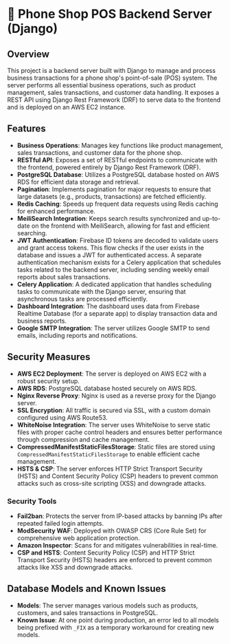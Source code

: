 # 📱 Phone Shop POS Backend Server (Django)

## Overview

This project is a backend server built with Django to manage and process business transactions for a phone shop's point-of-sale (POS) system. The server performs all essential business operations, such as product management, sales transactions, and customer data handling. It exposes a REST API using Django Rest Framework (DRF) to serve data to the frontend and is deployed on an AWS EC2 instance.

## Features

- **Business Operations**: Manages key functions like product management, sales transactions, and customer data for the phone shop.
- **RESTful API**: Exposes a set of RESTful endpoints to communicate with the frontend, powered entirely by Django Rest Framework (DRF).
- **PostgreSQL Database**: Utilizes a PostgreSQL database hosted on AWS RDS for efficient data storage and retrieval.
- **Pagination**: Implements pagination for major requests to ensure that large datasets (e.g., products, transactions) are fetched efficiently.
- **Redis Caching**: Speeds up frequent data requests using Redis caching for enhanced performance.
- **MeiliSearch Integration**: Keeps search results synchronized and up-to-date on the frontend with MeiliSearch, allowing for fast and efficient searching.
- **JWT Authentication**: Firebase ID tokens are decoded to validate users and grant access tokens. This flow checks if the user exists in the database and issues a JWT for authenticated access. A separate authentication mechanism exists for a Celery application that schedules tasks related to the backend server, including sending weekly email reports about sales transactions.
- **Celery Application**: A dedicated application that handles scheduling tasks to communicate with the Django server, ensuring that asynchronous tasks are processed efficiently.
- **Dashboard Integration**: The dashboard uses data from Firebase Realtime Database (for a separate app) to display transaction data and business reports.
- **Google SMTP Integration**: The server utilizes Google SMTP to send emails, including reports and notifications.

## Security Measures

- **AWS EC2 Deployment**: The server is deployed on AWS EC2 with a robust security setup.
- **AWS RDS**: PostgreSQL database hosted securely on AWS RDS.
- **Nginx Reverse Proxy**: Nginx is used as a reverse proxy for the Django server.
- **SSL Encryption**: All traffic is secured via SSL, with a custom domain configured using AWS Route53.
- **WhiteNoise Integration**: The server uses WhiteNoise to serve static files with proper cache control headers and ensures better performance through compression and cache management.
- **CompressedManifestStaticFilesStorage**: Static files are stored using `CompressedManifestStaticFilesStorage` to enable efficient cache management.
- **HSTS & CSP**: The server enforces HTTP Strict Transport Security (HSTS) and Content Security Policy (CSP) headers to prevent common attacks such as cross-site scripting (XSS) and downgrade attacks.

### Security Tools

- **Fail2ban**: Protects the server from IP-based attacks by banning IPs after repeated failed login attempts.
- **ModSecurity WAF**: Deployed with OWASP CRS (Core Rule Set) for comprehensive web application protection.
- **Amazon Inspector**: Scans for and mitigates vulnerabilities in real-time.
- **CSP and HSTS**: Content Security Policy (CSP) and HTTP Strict Transport Security (HSTS) headers are enforced to prevent common attacks like XSS and downgrade attacks.

## Database Models and Known Issues

- **Models**: The server manages various models such as products, customers, and sales transactions in PostgreSQL.
- **Known Issue**: At one point during production, an error led to all models being prefixed with `_FIX` as a temporary workaround for creating new models.


